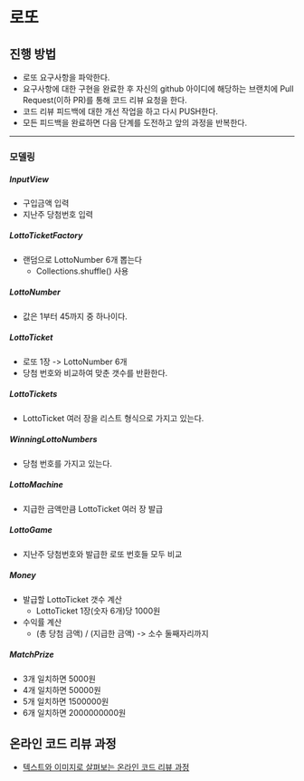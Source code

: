 # 로또
## 진행 방법
* 로또 요구사항을 파악한다.
* 요구사항에 대한 구현을 완료한 후 자신의 github 아이디에 해당하는 브랜치에 Pull Request(이하 PR)를 통해 코드 리뷰 요청을 한다.
* 코드 리뷰 피드백에 대한 개선 작업을 하고 다시 PUSH한다.
* 모든 피드백을 완료하면 다음 단계를 도전하고 앞의 과정을 반복한다.

---
### 모델링
##### InputView
* 구입금액 입력
* 지난주 당첨번호 입력

##### LottoTicketFactory
* 랜덤으로 LottoNumber 6개 뽑는다
    * Collections.shuffle() 사용

##### LottoNumber
* 값은 1부터 45까지 중 하나이다.

##### LottoTicket
* 로또 1장 -> LottoNumber 6개
* 당첨 번호와 비교하여 맞춘 갯수를 반환한다.

##### LottoTickets
* LottoTicket 여러 장을 리스트 형식으로 가지고 있는다.

##### WinningLottoNumbers
* 당첨 번호를 가지고 있는다.

##### LottoMachine
* 지급한 금액만큼 LottoTicket 여러 장 발급

##### LottoGame
* 지난주 당첨번호와 발급한 로또 번호들 모두 비교

##### Money
* 발급할 LottoTicket 갯수 계산
    * LottoTicket 1장(숫자 6개)당 1000원
* 수익률 계산
    * (총 당첨 금액) / (지급한 금액) -> 소수 둘째자리까지

##### MatchPrize
* 3개 일치하면 5000원
* 4개 일치하면 50000원
* 5개 일치하면 1500000원
* 6개 일치하면 2000000000원

## 온라인 코드 리뷰 과정
* [텍스트와 이미지로 살펴보는 온라인 코드 리뷰 과정](https://github.com/next-step/nextstep-docs/tree/master/codereview)
